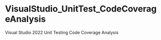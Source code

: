 # VisualStudio_UnitTest_CodeCoverageAnalysis
Visual Studio 2022 Unit Testing Code Coverage Analysis
